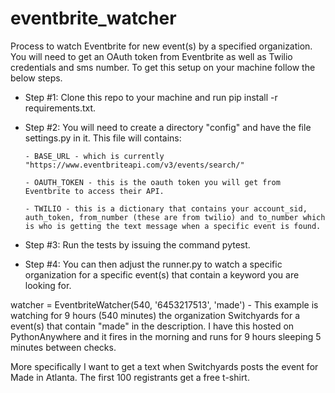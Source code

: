 # eventbrite_watcher
Process to watch Eventbrite for new event(s) by a specified organization. You will need to get an OAuth token from Eventbrite as well as Twilio credentials and sms number. To get this setup on your machine follow the below steps.

- Step #1: Clone this repo to your machine and run pip install -r requirements.txt.
- Step #2: You will need to create a directory "config" and have the file settings.py in it. This file will contains: 
      
      - BASE_URL - which is currently "https://www.eventbriteapi.com/v3/events/search/" 
      
      - OAUTH_TOKEN - this is the oauth token you will get from Eventbrite to access their API.
      
      - TWILIO - this is a dictionary that contains your account_sid, auth_token, from_number (these are from twilio) and to_number which is who is getting the text message when a specific event is found.

- Step #3: Run the tests by issuing the command pytest.
- Step #4: You can then adjust the runner.py to watch a specific organization for a specific event(s) that contain a keyword you are looking for.

watcher = EventbriteWatcher(540, '6453217513', 'made') - This example is watching for 9 hours (540 minutes) the organization Switchyards for a event(s) that contain "made" in the description. I have this hosted on PythonAnywhere and it fires in the morning and runs for 9 hours sleeping 5 minutes between checks. 

More specifically I want to get a text when Switchyards posts the event for Made in Atlanta. The first 100 registrants get a free t-shirt. 
